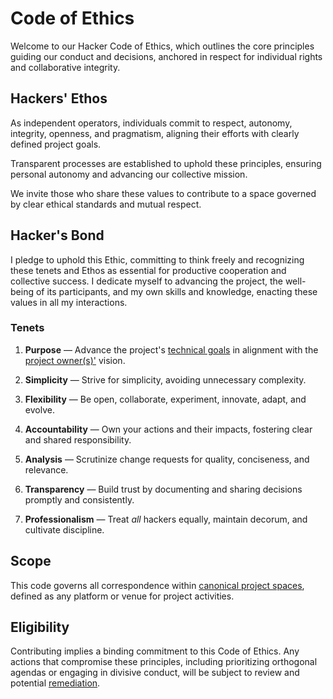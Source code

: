# Code of Ethics

Welcome to our Hacker Code of Ethics, which outlines the core principles guiding our conduct and decisions, anchored in respect for individual rights and collaborative integrity.

## Hackers' Ethos

As independent operators, individuals commit to respect, autonomy, integrity, openness, and pragmatism, aligning their efforts with clearly defined project goals.

Transparent processes are established to uphold these principles, ensuring personal autonomy and advancing our collective mission.

We invite those who share these values to contribute to a space governed by clear ethical standards and mutual respect.

## Hacker's Bond

I pledge to uphold this Ethic, committing to think freely and recognizing these tenets and Ethos as essential for productive cooperation and collective success. I dedicate myself to advancing the project, the well-being of its participants, and my own skills and knowledge, enacting these values in all my interactions.

### Tenets

1. **Purpose** —
   Advance the project's [technical goals][goals] in alignment with the [project owner(s)'][owners] vision.

2. **Simplicity** —
   Strive for simplicity, avoiding unnecessary complexity.

3. **Flexibility** —
   Be open, collaborate, experiment, innovate, adapt, and evolve.

4. **Accountability** —
   Own your actions and their impacts, fostering clear and shared responsibility.

5. **Analysis** —
   Scrutinize change requests for quality, conciseness, and relevance.

6. **Transparency** —
   Build trust by documenting and sharing decisions promptly and consistently.

7. **Professionalism** —
   Treat _all_ hackers equally, maintain decorum, and cultivate discipline.

## Scope

This code governs all correspondence within [canonical project spaces][canon], defined as any platform or venue for project activities.

## Eligibility

Contributing implies a binding commitment to this Code of Ethics. Any actions that compromise these principles, including prioritizing orthogonal agendas or engaging in divisive conduct, will be subject to review and potential [remediation](./docs/remediation.md).

[canon]: ./docs/spaces.md
[owners]: ./docs/CODEOWNERS
[goals]: ./docs/goals.md
